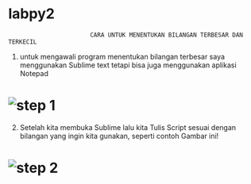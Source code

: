 # labpy2
                           CARA UNTUK MENENTUKAN BILANGAN TERBESAR DAN TERKECIL

1. untuk mengawali program menentukan bilangan terbesar saya menggunakan Sublime text tetapi bisa juga menggunakan aplikasi Notepad

# ![step 1](https://user-images.githubusercontent.com/47550007/52615812-1361ee00-2ec9-11e9-886a-1c0bcc08a381.png)

2. Setelah kita membuka Sublime lalu kita Tulis Script sesuai dengan bilangan yang ingin kita gunakan, seperti contoh Gambar ini!

# ![step 2](https://user-images.githubusercontent.com/47550007/52616311-bd8e4580-2eca-11e9-88fc-293362dc56cf.png)

